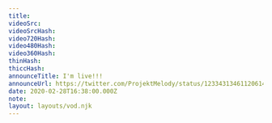 ```yaml
---
title:
videoSrc: 
videoSrcHash: 
video720Hash: 
video480Hash: 
video360Hash: 
thinHash: 
thiccHash: 
announceTitle: I'm live!!!
announceUrl: https://twitter.com/ProjektMelody/status/1233431346112061441
date: 2020-02-28T16:38:00.000Z
note: 
layout: layouts/vod.njk
---
```

